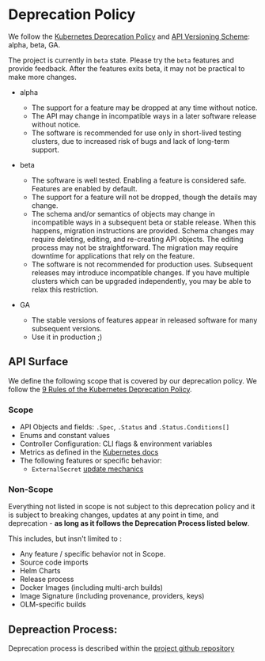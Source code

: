 # Deprecation Policy

We follow the [Kubernetes Deprecation Policy](https://kubernetes.io/docs/reference/using-api/deprecation-policy/) and [API Versioning Scheme](https://kubernetes.io/docs/reference/using-api/#api-versioning): alpha, beta, GA.

The project is currently in `beta` state. Please try the `beta` features and provide feedback. After the features exits beta, it may not be practical to make more changes.

* alpha
    * The support for a feature may be dropped at any time without notice.
    * The API may change in incompatible ways in a later software release without notice.
    * The software is recommended for use only in short-lived testing clusters, due to increased risk of bugs and lack of long-term support.

* beta
    * The software is well tested. Enabling a feature is considered safe. Features are enabled by default.
    * The support for a feature will not be dropped, though the details may change.
    * The schema and/or semantics of objects may change in incompatible ways in a subsequent beta or stable release. When this happens, migration instructions are provided. Schema changes may require deleting, editing, and re-creating API objects. The editing process may not be straightforward. The migration may require downtime for applications that rely on the feature.
    * The software is not recommended for production uses. Subsequent releases may introduce incompatible changes. If you have multiple clusters which can be upgraded independently, you may be able to relax this restriction.
* GA
    * The stable versions of features appear in released software for many subsequent versions.
    * Use it in production ;)

## API Surface

We define the following scope that is covered by our deprecation policy. We follow the [9 Rules of the Kubernetes Deprecation Policy](https://kubernetes.io/docs/reference/using-api/deprecation-policy/).

### Scope
* API Objects and fields: `.Spec`, `.Status` and `.Status.Conditions[]`
* Enums and constant values
* Controller Configuration: CLI flags & environment variables
* Metrics as defined in the [Kubernetes docs](https://kubernetes.io/docs/reference/using-api/deprecation-policy/#deprecating-a-metric)
* The following features or specific behavior:
    * `ExternalSecret` [update mechanics](http://localhost:8000/api-externalsecret/#update-behavior)

### Non-Scope
Everything not listed in scope is not subject to this deprecation policy and it is subject to breaking changes, updates at any point in time, and deprecation - **as long as it follows the Deprecation Process listed below**.

This includes, but insn't limited to :
* Any feature / specific behavior not in Scope.
* Source code imports
* Helm Charts
* Release process
* Docker Images (including multi-arch builds)
* Image Signature (including provenance, providers, keys)
* OLM-specific builds

## Depreaction Process:

Deprecation process is described within the [project github repository](https://github.com/external-secrets/external-secrets/blob/main/DEPRECATING.md)
